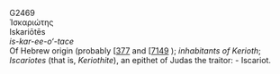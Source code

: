 <body>
  <p>G2469<br>  Ἰσκαριώτης  <br> Iskariōtēs  <br><i>is-kar-ee-o‘-tace </i><br>Of Hebrew origin (probably [<a href="h0377.htm">377</a>  and [<a href="h7149.htm">7149</a> ); <i>inhabitants</i> <i>of</i> <i>Kerioth</i>; <i>Iscariotes</i> (that is, <i>Keriothite</i>), an epithet of Judas the traitor: - Iscariot.<br></p>
 </body>
